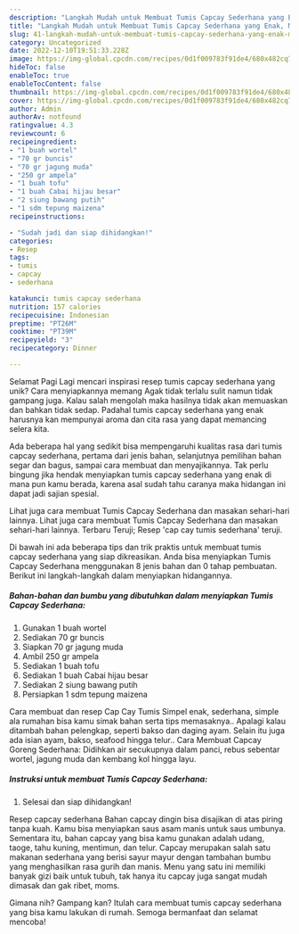 ```yaml
---
description: "Langkah Mudah untuk Membuat Tumis Capcay Sederhana yang Enak, Mantap"
title: "Langkah Mudah untuk Membuat Tumis Capcay Sederhana yang Enak, Mantap"
slug: 41-langkah-mudah-untuk-membuat-tumis-capcay-sederhana-yang-enak-mantap
category: Uncategorized
date: 2022-12-10T19:51:33.228Z
image: https://img-global.cpcdn.com/recipes/0d1f009783f91de4/680x482cq70/tumis-capcay-sederhana-foto-resep-utama.jpg
hideToc: false
enableToc: true
enableTocContent: false
thumbnail: https://img-global.cpcdn.com/recipes/0d1f009783f91de4/680x482cq70/tumis-capcay-sederhana-foto-resep-utama.jpg
cover: https://img-global.cpcdn.com/recipes/0d1f009783f91de4/680x482cq70/tumis-capcay-sederhana-foto-resep-utama.jpg
author: Admin
authorAv: notfound
ratingvalue: 4.3
reviewcount: 6
recipeingredient:
- "1 buah wortel"
- "70 gr buncis"
- "70 gr jagung muda"
- "250 gr ampela"
- "1 buah tofu"
- "1 buah Cabai hijau besar"
- "2 siung bawang putih"
- "1 sdm tepung maizena"
recipeinstructions:

- "Sudah jadi dan siap dihidangkan!"
categories:
- Resep
tags:
- tumis
- capcay
- sederhana

katakunci: tumis capcay sederhana 
nutrition: 157 calories
recipecuisine: Indonesian
preptime: "PT26M"
cooktime: "PT39M"
recipeyield: "3"
recipecategory: Dinner

---
```



Selamat Pagi Lagi mencari inspirasi resep tumis capcay sederhana yang unik? Cara menyiapkannya memang Agak tidak terlalu sulit namun tidak gampang juga. Kalau salah mengolah maka hasilnya tidak akan memuaskan dan bahkan tidak sedap. Padahal tumis capcay sederhana yang enak harusnya kan mempunyai aroma dan cita rasa yang dapat memancing selera kita.


Ada beberapa hal yang sedikit bisa mempengaruhi kualitas rasa dari tumis capcay sederhana, pertama dari jenis bahan, selanjutnya pemilihan bahan segar dan bagus, sampai cara membuat dan menyajikannya. Tak perlu bingung jika hendak menyiapkan tumis capcay sederhana yang enak di mana pun kamu berada, karena asal sudah tahu caranya maka hidangan ini dapat jadi sajian spesial.

Lihat juga cara membuat Tumis Capcay Sederhana dan masakan sehari-hari lainnya. Lihat juga cara membuat Tumis Capcay Sederhana dan masakan sehari-hari lainnya. Terbaru Teruji; Resep &#39;cap cay tumis sederhana&#39; teruji.


Di bawah ini ada beberapa tips dan trik praktis untuk membuat tumis capcay sederhana yang siap dikreasikan. Anda bisa menyiapkan Tumis Capcay Sederhana menggunakan 8 jenis bahan dan 0 tahap pembuatan. Berikut ini langkah-langkah dalam menyiapkan hidangannya.

<!--inarticleads1-->

##### Bahan-bahan dan bumbu yang dibutuhkan dalam menyiapkan Tumis Capcay Sederhana:

1. Gunakan 1 buah wortel
1. Sediakan 70 gr buncis
1. Siapkan 70 gr jagung muda
1. Ambil 250 gr ampela
1. Sediakan 1 buah tofu
1. Sediakan 1 buah Cabai hijau besar
1. Sediakan 2 siung bawang putih
1. Persiapkan 1 sdm tepung maizena


Cara membuat dan resep Cap Cay Tumis Simpel enak, sederhana, simple ala rumahan bisa kamu simak bahan serta tips memasaknya.. Apalagi kalau ditambah bahan pelengkap, seperti bakso dan daging ayam. Selain itu juga ada isian ayam, bakso, seafood hingga telur.. Cara Membuat Capcay Goreng Sederhana: Didihkan air secukupnya dalam panci, rebus sebentar wortel, jagung muda dan kembang kol hingga layu. 

<!--inarticleads2-->

##### Instruksi untuk membuat Tumis Capcay Sederhana:


1. Selesai dan siap dihidangkan!

Resep capcay sederhana Bahan capcay dingin bisa disajikan di atas piring tanpa kuah. Kamu bisa menyiapkan saus asam manis untuk saus umbunya. Sementara itu, bahan capcay yang bisa kamu gunakan adalah udang, taoge, tahu kuning, mentimun, dan telur. Capcay merupakan salah satu makanan sederhana yang berisi sayur mayur dengan tambahan bumbu yang menghasilkan rasa gurih dan manis. Menu yang satu ini memiliki banyak gizi baik untuk tubuh, tak hanya itu capcay juga sangat mudah dimasak dan gak ribet, moms. 

Gimana nih? Gampang kan? Itulah cara membuat tumis capcay sederhana yang bisa kamu lakukan di rumah. Semoga bermanfaat dan selamat mencoba!
